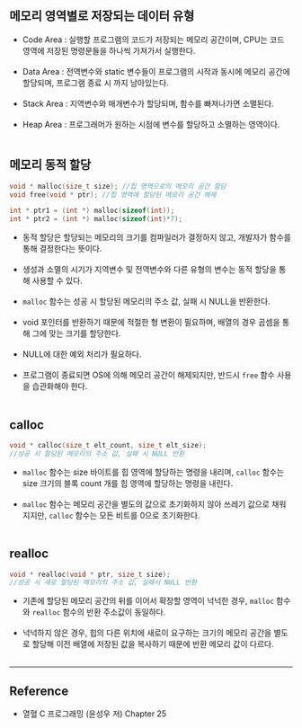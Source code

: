 메모리 영역별로 저장되는 데이터 유형
------------------------------------

-	Code Area : 실행할 프로그램의 코드가 저장되는 메모리 공간이며, CPU는 코드 영역에 저장된 명령문들을 하나씩 가져가서 실행한다.<br><br>
-	Data Area : 전역변수와 static 변수들이 프로그램의 시작과 동시에 메모리 공간에 할당되며, 프로그램 종료 시 까지 남아있는다.<br><br>
-	Stack Area : 지역변수와 매개변수가 할당되며, 함수를 빠져나가면 소멸된다.<br><br>
-	Heap Area : 프로그래머가 원하는 시점에 변수를 할당하고 소멸하는 영역이다.<br><br>

메모리 동적 할당
----------------

```c
void * malloc(size_t size); //힙 영역으로의 메모리 공간 할당
void free(void * ptr); //힙 영역에 할당된 메모리 공간 해제

int * ptr1 = (int *) malloc(sizeof(int));
int * ptr2 = (int *) malloc(sizeof(int)*7);
```

-	동적 할당은 할당되는 메모리의 크기를 컴파일러가 결정하지 않고, 개발자가 함수를 통해 결정한다는 뜻이다.<br><br>
-	생성과 소멸의 시기가 지역변수 및 전역변수와 다른 유형의 변수는 동적 할당을 통해 사용할 수 있다.<br><br>
-	`malloc` 함수는 성공 시 할당된 메모리의 주소 값, 실패 시 NULL을 반환한다.<br><br>
-	void 포인터를 반환하기 때문에 적절한 형 변환이 필요하며, 배열의 경우 곱셈을 통해 그에 맞는 크기를 할당한다.<br><br>
-	NULL에 대한 예외 처리가 필요하다.<br><br>
-	프로그램이 종료되면 OS에 의해 메모리 공간이 해제되지만, 반드시 `free` 함수 사용을 습관화해야 한다.<br><br>

calloc
------

```c
void * calloc(size_t elt_count, size_t elt_size);
//성공 시 할당된 메모리의 주소 값, 실패 시 NULL 반환
```

-	`malloc` 함수는 size 바이트를 힙 영역에 할당하는 명령을 내리며, `calloc` 함수는 size 크기의 블록 count 개를 힙 영역에 할당하는 명령을 내린다.<br><br>
-	`malloc` 함수는 메모리 공간을 별도의 값으로 초기화하지 않아 쓰레기 값으로 채워지지만, `calloc` 함수는 모든 비트를 0으로 초기화한다.<br><br>

realloc
-------

```c
void * realloc(void * ptr, size_t size);
//성공 시 새로 할당된 메모리의 주소 값, 실패시 NULL 반환
```

-	기존에 할당된 메모리 공간의 뒤를 이어서 확장할 영역이 넉넉한 경우, `malloc` 함수와 `realloc` 함수의 반환 주소값이 동일하다.<br><br>
-	넉넉하지 않은 경우, 힙의 다른 위치에 새로이 요구하는 크기의 메모리 공간을 별도로 할당해 이전 배열에 저장된 값을 복사하기 때문에 반환 메모리 값이 다르다.<br><br>

---

Reference
---------

-	열혈 C 프로그래밍 (윤성우 저) Chapter 25
